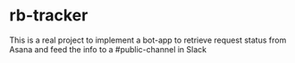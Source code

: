 # rb-tracker

This is a real project to implement a bot-app to retrieve request status from Asana and feed the info to a #public-channel in Slack

